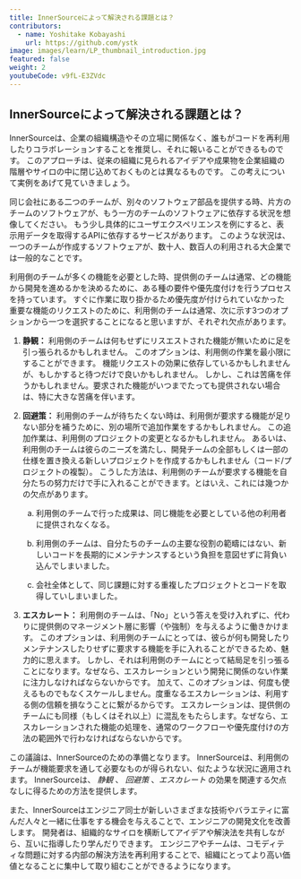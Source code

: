 ```yaml
---
title: InnerSourceによって解決される課題とは？
contributors:
  - name: Yoshitake Kobayashi
    url: https://github.com/ystk
image: images/learn/LP_thumbnail_introduction.jpg
featured: false
weight: 2
youtubeCode: v9fL-E3ZVdc
---
```

<div class="sect1">
<h2 id="_innersourceによって解決される課題とは">InnerSourceによって解決される課題とは？</h2>
<div class="sectionbody">
<div class="paragraph">
<p>InnerSourceは、企業の組織構造やその立場に関係なく、誰もがコードを再利用したりコラボレーションすることを推奨し、それに報いることができるものです。
このアプローチは、従来の組織に見られるアイデアや成果物を企業組織の階層やサイロの中に閉じ込めておくものとは異なるものです。
この考えについて実例をあげて見ていきましょう。</p>
</div>
<div class="paragraph">
<p>同じ会社にある二つのチームが、別々のソフトウェア部品を提供する時、片方のチームのソフトウェアが、もう一方のチームのソフトウェアに依存する状況を想像してください。
もう少し具体的にユーザエクスペリエンスを例にすると、表示用データを取得するAPIに依存するサービスがあります。
このような状況は、一つのチームが作成するソフトウェアが、数十人、数百人の利用される大企業では一般的なことです。</p>
</div>
<div class="paragraph">
<p>利用側のチームが多くの機能を必要とした時、提供側のチームは通常、どの機能から開発を進めるかを決めるために、ある種の要件や優先度付けを行うプロセスを持っています。
すぐに作業に取り掛かるため優先度が付けられていなかった重要な機能のリクエストのために、利用側のチームは通常、次に示す3つのオプションから一つを選択することになると思いますが、それぞれ欠点があります。</p>
</div>
<div class="olist arabic">
<ol class="arabic">
<li>
<p><strong>静観：</strong> 利用側のチームは何もせずにリスエストされた機能が無いために足を引っ張られるかもしれません。
このオプションは、利用側の作業を最小限にすることができます。
機能リクエストの効果に依存しているかもしれませんが、もしかすると待つだけで良いかもしれません。
しかし、これは苦痛を伴うかもしれません。要求された機能がいつまでたっても提供されない場合は、特に大きな苦痛を伴います。</p>
</li>
<li>
<p><strong>回避策：</strong> 利用側のチームが待ちたくない時は、利用側が要求する機能が足りない部分を補うために、別の場所で追加作業をするかもしれません。
この追加作業は、利用側のプロジェクトの変更となるかもしれません。
あるいは、利用側のチームは彼らのニーズを満たし、開発チームの全部もしくは一部の仕様を置き換える新しいプロジェクトを作成するかもしれません（コード/プロジェクトの複製）。
こうした方法は、利用側のチームが要求する機能を自分たちの努力だけで手に入れることができます。とはいえ、これには幾つかの欠点があります。</p>
<div class="olist loweralpha">
<ol class="loweralpha" type="a">
<li>
<p>利用側のチームで行った成果は、同じ機能を必要としている他の利用者に提供されなくなる。</p>
</li>
<li>
<p>利用側のチームは、自分たちのチームの主要な役割の範疇にはない、新しいコードを長期的にメンテナンスするという負担を意図せずに背負い込んでしまいました。</p>
</li>
<li>
<p>会社全体として、同じ課題に対する重複したプロジェクトとコードを取得していしまいました。</p>
</li>
</ol>
</div>
</li>
<li>
<p><strong>エスカレート：</strong> 利用側のチームは、「No」という答えを受け入れずに、代わりに提供側のマネージメント層に影響（や強制）を与えるように働きかけます。
このオプションは、利用側のチームにとっては、彼らが何も開発したりメンテナンスしたりせずに要求する機能を手に入れることができるため、魅力的に思えます。
しかし、それは利用側のチームにとって結局足を引っ張ることになります。なぜなら、エスカレーションという開発に関係のない作業に注力しなければならないからです。
加えて、このオプションは、何度も使えるものでもなくスケールしません。度重なるエスカレーションは、利用する側の信頼を損なうことに繋がるからです。
エスカレーションは、提供側のチームにも同様（もしくはそれ以上）に混乱をもたらします。なぜなら、エスカレーションされた機能の処理を、通常のワークフローや優先度付けの方法の範囲外で行わなければならないからです。</p>
</li>
</ol>
</div>
<div class="paragraph">
<p>この議論は、InnerSourceのための準備となります。
InnerSourceは、利用側のチームが機能要求を通して必要なものが得られない、似たような状況に適用されます。
InnerSourceは、 <em>静観</em> 、 <em>回避策</em> 、<em>エスカレート</em> の効果を関連する欠点なしに得るための方法を提供します。</p>
</div>
<div class="paragraph">
<p>また、InnerSourceはエンジニア同士が新しいさまざまな技術やバラエティに富んだ人々と一緒に仕事をする機会を与えることで、エンジニアの開発文化を改善します。
開発者は、組織的なサイロを横断してアイデアや解決法を共有しながら、互いに指導したり学んだりできます。
エンジニアやチームは、コモディティな問題に対する内部の解決方法を再利用することで、組織にとってより高い価値となることに集中して取り組むことができるようになります。</p>
</div>
</div>
</div>
<!--- This file autogenerated from https://github.com/InnerSourceCommons/InnerSourceLearningPath/blob/master/scripts/generate_new_site_learning_path_markdown.js -->